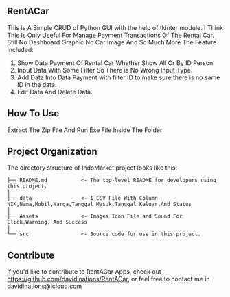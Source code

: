 ## RentACar

This is A Simple CRUD of Python GUI with the help of tkinter module. I Think This Is Only Useful For Manage Payment Transactions Of The Rental Car. Still No Dashboard Graphic No Car Image And So Much More 
The Feature Included:

1. Show Data Payment Of Rental Car Whether Show All Or By ID Person.
2. Input Data With Some Filter So There is No Wrong Input Type.
3. Add Data Into Data Payment with filter ID to make sure there is no same ID in the data.
4. Edit Data And Delete Data.

## How To Use

Extract The Zip File And Run Exe File Inside The Folder

## Project Organization

The directory structure of IndoMarket project looks like this:

    ├── README.md          	<- The top-level README for developers using this project.
    │
    ├── data               	<- 1 CSV File With Column NIK,Nama,Mobil,Harga,Tanggal_Masuk,Tanggal_Keluar,And Status
    │
    ├── Assets             	<- Images Icon File and Sound For Click,Warning, And Success
    │
    └── src                	<- Source code for use in this project.

## Contribute

If you'd like to contribute to RentACar Apps, check out https://github.com/davidinations/RentACar, or feel free to contact me in davidinations@icloud.com
